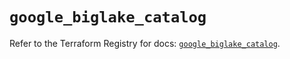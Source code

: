 # `google_biglake_catalog`

Refer to the Terraform Registry for docs: [`google_biglake_catalog`](https://registry.terraform.io/providers/hashicorp/google/5.39.1/docs/resources/biglake_catalog).
